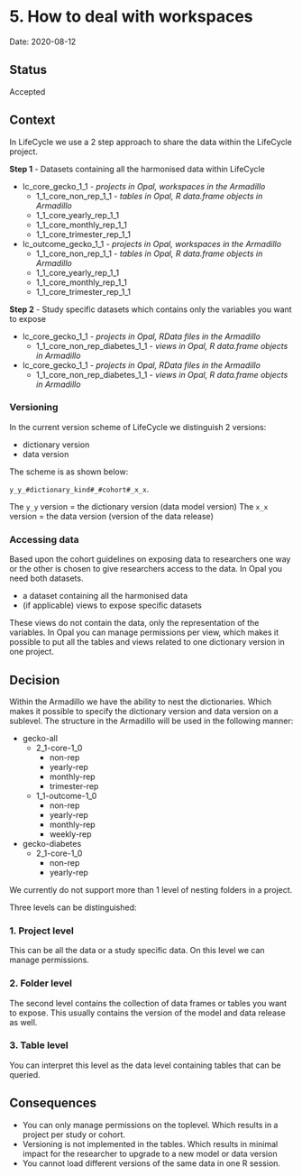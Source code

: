 # 5. How to deal with workspaces

Date: 2020-08-12

## Status

Accepted

## Context

In LifeCycle we use a 2 step approach to share the data within the LifeCycle project.

**Step 1** - Datasets containing all the harmonised data within LifeCycle
- lc_core_gecko_1_1 - *projects in Opal, workspaces in the Armadillo*
  - 1_1_core_non_rep_1_1 - *tables in Opal, R data.frame objects in Armadillo*
  - 1_1_core_yearly_rep_1_1
  - 1_1_core_monthly_rep_1_1
  - 1_1_core_trimester_rep_1_1
- lc_outcome_gecko_1_1 - *projects in Opal, workspaces in the Armadillo*
  - 1_1_core_non_rep_1_1 - *tables in Opal, R data.frame objects in Armadillo*
  - 1_1_core_yearly_rep_1_1
  - 1_1_core_monthly_rep_1_1
  - 1_1_core_trimester_rep_1_1

**Step 2** - Study specific datasets which contains only the variables you want to expose
  - lc_core_gecko_1_1 - *projects in Opal, RData files in the Armadillo*
    - 1_1_core_non_rep_diabetes_1_1 - *views in Opal, R data.frame objects in Armadillo*
  - lc_core_gecko_1_1 - *projects in Opal, RData files in the Armadillo*
    - 1_1_core_non_rep_diabetes_1_1 - *views in Opal, R data.frame objects in Armadillo*

### Versioning
In the current version scheme of LifeCycle we distinguish 2 versions: 
- dictionary version 
- data version

The scheme is as shown below:

`y_y_#dictionary_kind#_#cohort#_x_x`.

The `y_y` version = the dictionary version (data model version)
The `x_x` version = the data version (version of the data release)

### Accessing data
Based upon the cohort guidelines on exposing data to researchers one way or the other is chosen to give researchers access to the data.
In Opal you need both datasets. 
- a dataset containing all the harmonised data
- (if applicable) views to expose specific datasets

These views do not contain the data, only the representation of the variables. In Opal you can manage permissions per view, which makes it possible to put all the tables and views related to one dictionary version in one project.

## Decision
Within the Armadillo we have the ability to nest the dictionaries. Which makes it possible to specify the dictionary version and data version on a sublevel. The structure in the Armadillo will be used in the following manner:

- gecko-all 
  - 2_1-core-1_0
    - non-rep
    - yearly-rep
    - monthly-rep
    - trimester-rep
  - 1_1-outcome-1_0
    - non-rep
    - yearly-rep
    - monthly-rep
    - weekly-rep
- gecko-diabetes
  - 2_1-core-1_0
    - non-rep
    - yearly-rep

We currently do not support more than 1 level of nesting folders in a project.

Three levels can be distinguished:
### 1. Project level
This can be all the data or a study specific data. On this level we can manage permissions.
### 2. Folder level
The second level contains the collection of data frames or tables you want to expose. This usually contains the version of the model and data release as well.
### 3. Table level 
You can interpret this level as the data level containing tables that can be queried.
  
## Consequences
- You can only manage permissions on the toplevel. Which results in a project per study or cohort.
- Versioning is not implemented in the tables. Which results in minimal impact for the researcher to upgrade to a new model or data version
- You cannot load different versions of the same data in one R session.
